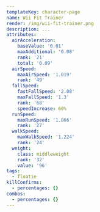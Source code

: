 ```yaml
---
templateKey: character-page
name: Wii Fit Trainer
render: /img/wii-fit-trainer.png
description: ...
attributes:
  airAcceleration:
    baseValue: '0.01'
    maxAdditional: '0.08'
    rank: '21'
    total: '0.09'
  airSpeed:
    maxAirSpeed: '1.019'
    rank: '49'
  fallSpeed:
    fastFallSpeed: '2.08'
    maxFallSpeed: '1.3'
    rank: '68'
    speedIncrease: 60%
  runSpeed:
    maxRunSpeed: '1.866'
    rank: '27'
  walkSpeed:
    maxWalkSpeed: '1.224'
    rank: '24'
  weight:
    class: middleweight
    rank: '32'
    value: '96'
tags:
  - floatie
killConfirms:
  - percentages: {}
combos:
  - percentages: {}
---
```


